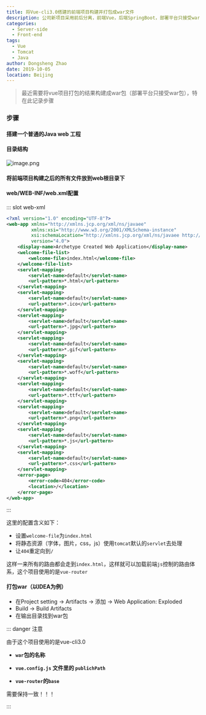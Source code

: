 ```yaml
---
title: 将Vue-cli3.0搭建的前端项目构建并打包成war文件
description: 公司新项目采用前后分离，前端Vue，后端SpringBoot，部署平台只接受war包，需求就是把前端build之后的资源打成war包
categories: 
  - Server-side
  - Front-end
tags: 
  - Vue
  - Tomcat
  - Java
author: Dongsheng Zhao
date: 2019-10-05
location: Beijing
---
```


> 最近需要将vue项目打包的结果构建成war包（部署平台只接受war包），特在此记录步骤

<!-- more -->

### 步骤

#### 搭建一个普通的Java web 工程

#### 目录结构

![image.png](https://img.hacpai.com/file/2019/10/image-9f171cd4.png)

#### 将前端项目构建之后的所有文件放到web根目录下

#### web/WEB-INF/web.xml配置

<Util-CodeTab
    key-prefix="web"
    :code-types="['xml']"
    default-active-code-type="xml"
/>
::: slot web-xml
```xml
<?xml version="1.0" encoding="UTF-8"?>
<web-app xmlns="http://xmlns.jcp.org/xml/ns/javaee"
         xmlns:xsi="http://www.w3.org/2001/XMLSchema-instance"
         xsi:schemaLocation="http://xmlns.jcp.org/xml/ns/javaee http://xmlns.jcp.org/xml/ns/javaee/web-app_4_0.xsd"
         version="4.0">
    <display-name>Archetype Created Web Application</display-name>
    <welcome-file-list>
        <welcome-file>index.html</welcome-file>
    </welcome-file-list>
    <servlet-mapping>
        <servlet-name>default</servlet-name>
        <url-pattern>*.html</url-pattern>
    </servlet-mapping>
    <servlet-mapping>
        <servlet-name>default</servlet-name>
        <url-pattern>*.ico</url-pattern>
    </servlet-mapping>
    <servlet-mapping>
        <servlet-name>default</servlet-name>
        <url-pattern>*.jpg</url-pattern>
    </servlet-mapping>
    <servlet-mapping>
        <servlet-name>default</servlet-name>
        <url-pattern>*.gif</url-pattern>
    </servlet-mapping>
    <servlet-mapping>
        <servlet-name>default</servlet-name>
        <url-pattern>*.woff</url-pattern>
    </servlet-mapping>
    <servlet-mapping>
        <servlet-name>default</servlet-name>
        <url-pattern>*.ttf</url-pattern>
    </servlet-mapping>
    <servlet-mapping>
        <servlet-name>default</servlet-name>
        <url-pattern>*.png</url-pattern>
    </servlet-mapping>
    <servlet-mapping>
        <servlet-name>default</servlet-name>
        <url-pattern>*.js</url-pattern>
    </servlet-mapping>
    <servlet-mapping>
        <servlet-name>default</servlet-name>
        <url-pattern>*.css</url-pattern>
    </servlet-mapping>
    <error-page>
        <error-code>404</error-code>
        <location>/</location>
    </error-page>
</web-app>
```
:::

这里的配置含义如下：

* 设置`welcome-file`为`index.html`
* 将静态资源（字体，图片，css，js）使用`tomcat`默认的`servlet`去处理
* 让`404`重定向到`/`

这样一来所有的路由都会走到`index.html`，这样就可以加载前端`js`控制的路由体系，这个项目使用的是`vue-router`

#### 打包war（以IDEA为例）

* 在Project setting -> Artifacts -> 添加 -> Web Application: Exploded
* Build -> Build Artifacts
* 在输出目录找到war包

::: danger 注意

由于这个项目使用的是vue-cli3.0

* **`war`包的名称**

* **`vue.config.js` 文件里的 `publichPath`**

* **`vue-router`的`base`**

需要保持一致！！！

:::
